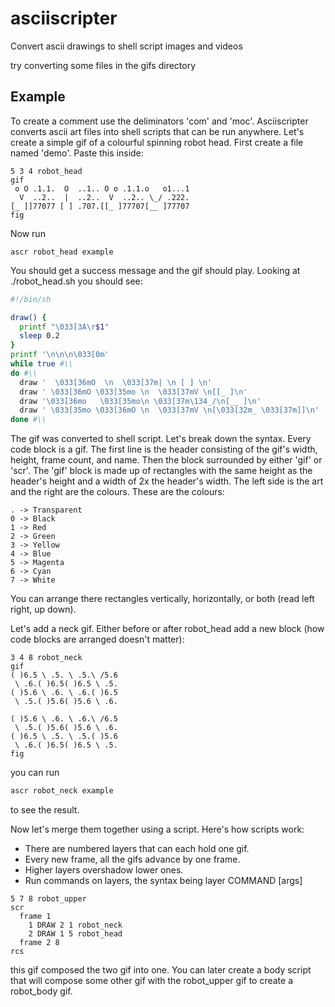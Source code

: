 # asciiscripter

Convert ascii drawings to shell script images and videos

try converting some files in the gifs directory

## Example

To create a comment use the deliminators 'com' and 'moc'. Asciiscripter converts 
ascii art files into shell scripts that can be run anywhere. Let's create a 
simple gif of a colourful spinning robot head. First create a file named 'demo'. 
Paste this inside:

```
5 3 4 robot_head
gif
 o O .1.1.  O  ..1.. O o .1.1.o   o1...1
  V  ..2..  |  ..2..  V  ..2.. \_/ .222.
[_ ]]77077 [ ] .707.[[_ ]77707[__ ]77707
fig
```

Now run 
```
ascr robot_head example
```
You should get a success message and the 
gif should play. Looking at ./robot_head.sh you should see:


```sh
#!/bin/sh

draw() {
  printf "\033[3A\r$1"
  sleep 0.2
}
printf '\n\n\n\033[0m'
while true #\\
do #\\
  draw '  \033[36mO  \n  \033[37m| \n [ ] \n'
  draw ' \033[36mO \033[35mo \n  \033[37mV \n[[_ ]\n'
  draw '\033[36mo   \033[35mo\n \033[37m\134_/\n[__ ]\n'
  draw ' \033[35mo \033[36mO \n  \033[37mV \n[\033[32m_ \033[37m]]\n'
done #\\
```


The gif was converted to shell script. Let's break down the syntax. Every code
block is a gif. The first line is the header consisting of the gif's 
width, height, frame count, and name. Then the block surrounded by either 'gif'
or 'scr'. The 'gif' block is made up of rectangles with the same height as the 
header's height and a width of 2x the header's width. The left side is the art 
and the right are the colours. These are the colours:

```
. -> Transparent
0 -> Black
1 -> Red
2 -> Green
3 -> Yellow
4 -> Blue
5 -> Magenta
6 -> Cyan
7 -> White
```

You can arrange there rectangles vertically, horizontally, or both (read left
right, up down). 

Let's add a neck gif. Either before or after robot_head add a new block (how 
code blocks are arranged doesn't matter):

```
3 4 8 robot_neck
gif
( )6.5 \ .5. \ .5.\ /5.6
 \ .6.( )6.5( )6.5 \ .5.
( )5.6 \ .6. \ .6.( )6.5
 \ .5.( )5.6( )5.6 \ .6.

( )5.6 \ .6. \ .6.\ /6.5
 \ .5.( )5.6( )5.6 \ .6.
( )6.5 \ .5. \ .5.( )5.6
 \ .6.( )6.5( )6.5 \ .5.
fig
```

you can run 

```sh
ascr robot_neck example
```

to see the result.

Now let's merge them together using a script. Here's how 
scripts work:

* There are numbered layers that can each hold one gif.
* Every new frame, all the gifs advance by one frame.
* Higher layers overshadow lower ones.
* Run commands on layers, the syntax being
  layer COMMAND [args]

```
5 7 8 robot_upper
scr
  frame 1
    1 DRAW 2 1 robot_neck
    2 DRAW 1 5 robot_head
  frame 2 8
rcs
```

this gif composed the two gif into one. You can later create a body script that
will compose some other gif with the robot_upper gif to create a robot_body gif.
